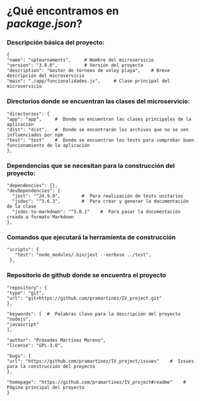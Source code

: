 # ¿Qué encontramos en *package.json*?


### Descripción básica del proyecto:

    {
    "name": "vptournaments",     # Nombre del microservicio
    "version": "3.0.0",          # Versión del proyecto
    "description": "Gestor de torneos de voley playa",    # Breve descripción del microservicio
    "main": "./app/funcionalidades.js",     # Clase principal del microservicio

###  Directorios donde se encuentran las clases del microservicio:
    "directories": {
    "app": "app",     #  Donde se encuentran las clases principales de la aplicación
    "dist": "dist",   #  Donde se encontrarán los archivos que no se ven influenciados por npm
    "test": "test"    #  Donde se encuentran los tests para comprobar buen funcionamiento de la aplicación
    },

###  Dependencias que se necesitan para la construcción del proyecto:
    "dependencies": {},
    "devDependencies": {
      "jest": "^24.9.0",        #  Para realización de tests unitarios
      "jsdoc": "^3.6.3",        #  Para crear y generar la documentación de la clase
      "jsdoc-to-markdown": "^5.0.1"    #  Para pasar la documentación creada a formato Markdown
    },

###  Comandos que ejecutará la herramienta de construcción
    "scripts": { 
       "test": "node_modules/.bin/jest --verbose ../test",
     },

###  Repositorio de github donde se encuentra el proyecto
    "repository": {
    "type": "git",
    "url": "git+https://github.com/pramartinez/IV_project.git"
    },

    "keywords": [  #  Palabras clave para la descripción del proyecto
    "nodejs",
    "javascript"
    ],

    "author": "Práxedes Martínez Moreno",
    "license": "GPL-3.0",

    "bugs": {
    "url": "https://github.com/pramartinez/IV_project/issues"    #  Issues para la construcción del proyecto
    },

    "homepage": "https://github.com/pramartinez/IV_project#readme"    #  Página principal del proyecto
    }
